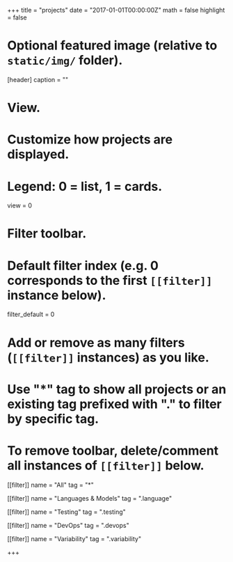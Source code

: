 +++
title = "projects"
date = "2017-01-01T00:00:00Z"
math = false
highlight = false


# Optional featured image (relative to `static/img/` folder).
[header]
caption = ""


# View.
# Customize how projects are displayed.
# Legend: 0 = list, 1 = cards.
view = 0

# Filter toolbar.

# Default filter index (e.g. 0 corresponds to the first `[[filter]]` instance below).
filter_default = 0

# Add or remove as many filters (`[[filter]]` instances) as you like.
# Use "*" tag to show all projects or an existing tag prefixed with "." to filter by specific tag.
# To remove toolbar, delete/comment all instances of `[[filter]]` below.
[[filter]]
  name = "All"
  tag = "*"

[[filter]]
  name = "Languages & Models"
  tag = ".language"

[[filter]]
  name = "Testing"
  tag = ".testing"

[[filter]]
  name = "DevOps"
  tag = ".devops"

[[filter]]
  name = "Variability"
  tag = ".variability"

+++

